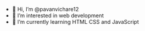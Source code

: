 - 👋 Hi, I’m @pavanvichare12
- 👀 I’m interested in web development
- 🌱 I’m currently learning HTML CSS and JavaScript

<!---
pavanvichare12/pavanvichare12 is a ✨ special ✨ repository because its `README.md` (this file) appears on your GitHub profile.
You can click the Preview link to take a look at your changes.
--->
